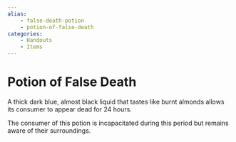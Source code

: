 ```yaml
---
alias:
    - false-death-potion
    - potion-of-false-death
categories:
    - Handouts
    - Items
---
```

# Potion of False Death

A thick dark blue, almost black liquid that tastes like burnt almonds allows its consumer to appear dead for 24 hours.

The consumer of this potion is incapacitated during this period but remains aware of their surroundings.
